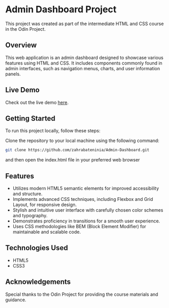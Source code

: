 # Admin Dashboard Project

This project was created as part of the intermediate HTML and CSS course in the Odin Project.

## Overview

This web application is an admin dashboard designed to showcase various features using HTML and CSS. It includes components commonly found in admin interfaces, such as navigation menus, charts, and user information panels.

## Live Demo

Check out the live demo [here](https://zahrabateninia.github.io/Admin-Dashboard/index.html).

## Getting Started

To run this project locally, follow these steps:

Clone the repository to your local machine using the following command:

```bash
git clone https://github.com/zahrabateninia/Admin-Dashboard.git
```
and then open the index.html file in your preferred web browser
## Features

- Utilizes modern HTML5 semantic elements for improved accessibility and structure.
- Implements advanced CSS techniques, including Flexbox and Grid Layout, for responsive design.
- Stylish and intuitive user interface with carefully chosen color schemes and typography.
- Demonstrates proficiency in transitions for a smooth user experience.
- Uses CSS methodologies like BEM (Block Element Modifier) for maintainable and scalable code.

## Technologies Used

- HTML5
- CSS3

## Acknowledgements

Special thanks to the Odin Project for providing the course materials and guidance.
